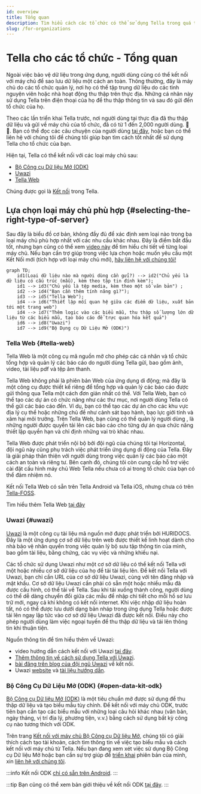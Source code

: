 ```yaml
---
id: overview
title: Tổng quan
description: Tìm hiểu cách các tổ chức có thể sử dụng Tella trong quá trình nghiên cứu, vận động hoặc giải trình trách nhiệm
slug: /for-organizations
---
```


# Tella cho các tổ chức - Tổng quan

Ngoài việc bảo vệ dữ liệu trong ứng dụng, người dùng cũng có thể kết nối với máy chủ để sao lưu dữ liệu một cách an toàn. Thông thường, đây là máy chủ do các tổ chức quản lý, nơi họ có thể tập trung dữ liệu do các tình nguyện viên hoặc nhà hoạt động thu thập trên thực địa. Những cá nhân này sử dụng Tella trên điện thoại của họ để thu thập thông tin và sau đó gửi đến tổ chức của họ.

Theo các lần triển khai Tella trước, nơi người dùng tại thực địa đã thu thập dữ liệu và gửi về máy chủ của tổ chức, đã có từ 1 đến 2,000 người dùng. 📲 📡. Bạn có thể đọc các câu chuyện của người dùng [tại đây](/user-stories), hoặc bạn có thể liên hệ với chúng tôi để chúng tôi giúp bạn tìm cách tốt nhất để sử dụng Tella cho tổ chức của bạn.

Hiện tại, Tella có thể kết nối với các loại máy chủ sau:

* [Bộ Công cụ Dữ liệu Mở (ODK)](#open-data-kit-odk)
* [Uwazi](#uwazi)
* [Tella Web](#tella-web)

Chúng được gọi là [Kết nối](/features#connecting-to-servers) trong Tella.


## Lựa chọn loại máy chủ phù hợp {#selecting-the-right-type-of-server}

Sau đây là biểu đồ cơ bản, không đầy đủ để xác định xem loại nào trong ba loại máy chủ phù hợp nhất với các nhu cầu khác nhau. Đây là điểm bắt đầu tốt, nhưng bạn cũng có thể xem [video này](/video-tutorials#connections-full-video) để tìm hiểu chi tiết về từng loại máy chủ. Nếu bạn cần trợ giúp trong việc lựa chọn hoặc muốn yêu cầu một Kết Nối mới (tích hợp với loại máy chủ mới), [hãy liên hệ với chúng tôi!](/contact-us)

```mermaid
graph TD;
    id1(Loại dữ liệu nào mà người dùng cần gửi?) --> id2("Chủ yếu là dữ liệu có cấu trúc (mẫu), kèm theo tập tin đính kèm");
    id1 --> id3("Chủ yếu là tệp media, kèm theo một số văn bản") ;
    id2 --> id4("Bạn cần thêm tính năng gì?");
    id3 --> id5("Tella Web");
    id4 --> id6("Thiết lập mối quan hệ giữa các điểm dữ liệu, xuất bản tới một trang web")
    id4 --> id7("Thêm logic vào các biểu mẫu, thu thập số lượng lớn dữ liệu từ các biểu mẫu, tạo báo cáo để trực quan hóa kết quả")
    id6 --> id8("Uwazi")
    id7 --> id9("Bộ Dụng cụ Dữ Liệu Mở (ODK)")
```

### Tella Web {#tella-web}

Tella Web là một công cụ mã nguồn mở cho phép các cá nhân và tổ chức tổng hợp và quản lý các báo cáo do người dùng Tella gửi, bao gồm ảnh, video, tài liệu pdf và tệp âm thanh.

Tella Web không phải là phiên bản Web của ứng dụng di động; mà đây là một công cụ được thiết kế riêng để tổng hợp và quản lý các báo cáo được gửi thông qua Tella một cách đơn giản nhất có thể. Với Tella Web, bạn có thể tạo các dự án có chức năng như các thư mục, nơi người dùng Tella có thể gửi các báo cáo đến. Ví dụ, bạn có thể tạo các dự án cho các khu vực địa lý cụ thể hoặc những chủ đề như cảnh sát bạo hành, bạo lực giới tính và xâm hại môi trường. Trên Tella Web, bạn cũng có thể quản lý người dùng , là những người được quyền tải lên các báo cáo cho từng dự án qua chức năng thiết lập quyền hạn và chỉ định những vai trò khác nhau.

Tella Web được phát triển nội bộ bởi đội ngũ của chúng tôi tại Horizontal, đội ngũ này cũng phụ trách việc phát triển ứng dụng di động của Tella. Đây là giải pháp thân thiện với người dùng  trong việc quản lý các báo cáo một cách an toàn và riêng tư. Bên cạnh đó, chúng tôi còn cung cấp hỗ trợ việc cài đặt cấu hình máy chủ Web Tella nếu chưa có ai trong tổ chức của bạn có thể đảm nhiệm nó.

Kết nối Tella Web có sẵn trên Tella Android và Tella iOS, nhưng chưa có trên [Tella-FOSS](/faq#is-tella-available-on-f-droid). 

Tìm hiểu thêm Tella Web [tại đây](/tella-web)


### Uwazi {#uwazi}

[Uwazi](/uwazi) là một công cụ tài liệu mã nguồn mở được phát triển bởi HURIDOCS. Đây là một ứng dụng cơ sở dữ liệu trên web được thiết kế linh hoạt dành cho nhà bảo vệ nhân quyền trong việc quản lý bộ sưu tập thông tin của mình, bao gồm tài liệu, bằng chứng, các vụ việc và những khiếu nại. 

Các tổ chức sử dụng Uwazi như một cơ sở dữ liệu có thể kết nối Tella với một hoặc nhiều cơ sở dữ liệu của họ để tải tài liệu lên. Để kết nối Tella với Uwazi, bạn chỉ cần URL của cơ sở dữ liệu Uwazi, cùng với tên đăng nhập và mật khẩu. Cơ sở dữ liệu Uwazi cần phải có sẵn một hoặc nhiều mẫu đã được cấu hình, có thể tải về Tella. Sau khi tải xuống thành công, người dùng có thể dễ dàng chuyển đổi giữa các mẫu để nhập chi tiết cho mỗi hồ sơ lưu trữ mới, ngay cả khi không có kết nối internet. Khi việc nhập dữ liệu hoàn tất, nó có thể được lưu dưới dạng bản nháp trong ứng dụng Tella hoặc được tải lên ngay lập tức vào cơ sở dữ liệu Uwazi đã được kết nối. Điều này cho phép người dùng làm việc ngoại tuyến để thu thập dữ liệu và tải lên thông tin khi thuận tiện.

Nguồn thông tin để tìm hiểu thêm về Uwazi:
* video hướng dẫn cách kết nối với Uwazi [tại đây](/video-tutorials#uwazi).
* [Thêm thông tin về cách sử dụng Tella với Uwazi](/uwazi).
* [bài đăng trên blog của đội ngũ Uwazi](https://huridocs.org/2022/07/the-new-tella-app-lets-uwazi-users-document-violations-safely-and-while-offline/) về kết nối.
* Uwazi [website](https://uwazi.io/) và [tài liệu hướng dẫn](https://uwazi.readthedocs.io/en/latest/).



### Bộ Công Cụ Dữ Liệu Mở (ODK) {#open-data-kit-odk}

[Bộ Công cụ Dữ liệu Mở (ODK)](https://getodk.org/) là một tiêu chuẩn mở được sử dụng để thu thập dữ liệu và tạo biểu mẫu tùy chỉnh. Để kết nối với máy chủ ODK, trước tiên bạn cần tạo các biểu mẫu với những loại câu hỏi khác nhau (văn bản, ngày tháng, vị trí địa lý, phương tiện, v.v.) bằng cách sử dụng bất kỳ công cụ nào tương thích với ODK.

Trên trang [Kết nối với máy chủ Bộ Công cụ Dữ liệu Mở](/odk), chúng tôi có giải thích cách tạo tài khoản, cách tìm thông tin về việc tạo biểu mẫu và cách kết nối với máy chủ từ Tella. Nếu bạn đang xem xét việc sử dụng Bộ Công cụ Dữ liệu Mở hoặc bạn cần sự trợ giúp để [triển khai](/faq#deploying-tella) phiên bản của mình, xin [liên hệ với chúng tôi](/contact-us). 


:::info
Kết nối ODK [chỉ có sẵn trên Android](/features). 
:::

:::tip
Bạn cũng có thể xem bản giới thiệu về kết nối ODK [tại đây](/video-tutorials#open-data-kit).
:::

